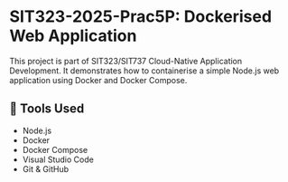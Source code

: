 # SIT323-2025-Prac5P: Dockerised Web Application

This project is part of SIT323/SIT737 Cloud-Native Application Development. It demonstrates how to containerise a simple Node.js web application using Docker and Docker Compose.

## 🧰 Tools Used
- Node.js  
- Docker  
- Docker Compose  
- Visual Studio Code  
- Git & GitHub  
